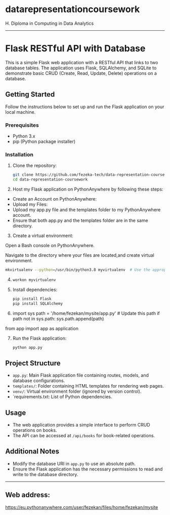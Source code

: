 # datarepresentationcoursework
H. Diploma in Computing in Data Analytics


---

# Flask RESTful API with Database

This is a simple Flask web application with a RESTful API that links to two database tables. The application uses Flask, SQLAlchemy, and SQLite to demonstrate basic CRUD (Create, Read, Update, Delete) operations on a database.

## Getting Started

Follow the instructions below to set up and run the Flask application on your local machine.

### Prerequisites

- Python 3.x
- pip (Python package installer)

### Installation

1. Clone the repository:

   ```bash
   git clone https://github.com/fezeka-tech/data-representation-coursework.git
   cd data-representation-coursework
   ```

2. Host my Flask application on PythonAnywhere by following these steps:

- Create an Account on PythonAnywhere:
- Upload my Files:
- Upload my app.py file and the templates folder to my PythonAnywhere account. 
- Ensure that both app.py and the templates folder are in the same directory.

3. Create a virtual environment:

Open a Bash console on PythonAnywhere.

Navigate to the directory where your files are located,and create virtual environment.
    
  ```bash
  mkvirtualenv --python=/usr/bin/python3.8 myvirtualenv  # Use the appropriate Python version
  ```

4. ```bash
   workon myvirtualenv
   ```

5. Install dependencies:

   ```bash
   pip install Flask
   pip install SQLAlchemy
   ```

6. import sys
   path = '/home/fezekan/mysite/app.py'  # Update this path
  if path not in sys.path:
      sys.path.append(path)

from app import app as application

7. Run the Flask application:

   ```bash
   python app.py
   ```
   

## Project Structure

- `app.py`: Main Flask application file containing routes, models, and database configurations.
- `templates/`: Folder containing HTML templates for rendering web pages.
- `venv/`: Virtual environment folder (ignored by version control).
- `requirements.txt: List of Python dependencies.

## Usage

- The web application provides a simple interface to perform CRUD operations on books.
- The API can be accessed at `/api/books` for book-related operations.

## Additional Notes

- Modify the database URI in `app.py` to use an absolute path.
- Ensure the Flask application has the necessary permissions to read and write to the database directory.

---

## Web address: 
https://eu.pythonanywhere.com/user/fezekan/files/home/fezekan/mysite
